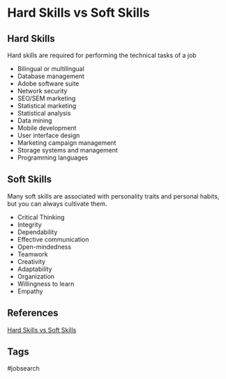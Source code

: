 # Hard Skills vs Soft Skills 

## Hard Skills
Hard skills are required for performing the technical tasks of a job
* Bilingual or multilingual
* Database management
* Adobe software suite
* Network security
* SEO/SEM marketing
* Statistical marketing
* Statistical analysis
* Data mining
* Mobile development
* User interface design
* Marketing campaign management
* Storage systems and management
* Programming languages


## Soft Skills
Many soft skills are associated with personality traits and personal habits, but you can always cultivate them.  

* Critical Thinking
* Integrity
* Dependability
* Effective communication
* Open-mindedness
* Teamwork
* Creativity
* Adaptability
* Organization
* Willingness to learn
* Empathy

## References
[Hard Skills vs Soft Skills](https://www.indeed.com/career-advice/resumes-cover-letters/hard-skills-vs-soft-skills)

## Tags
#jobsearch
